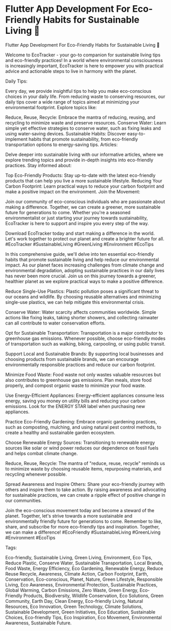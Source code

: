 # Flutter App Development For Eco-Friendly Habits for Sustainable Living 🌱

Flutter App Development For Eco-Friendly Habits for Sustainable Living 🌱

Welcome to EcoTracker - your go-to companion for sustainable living tips and eco-friendly practices! In a world where environmental consciousness is increasingly important, EcoTracker is here to empower you with practical advice and actionable steps to live in harmony with the planet.

Daily Tips:

Every day, we provide insightful tips to help you make eco-conscious choices in your daily life. From reducing waste to conserving resources, our daily tips cover a wide range of topics aimed at minimizing your environmental footprint. Explore topics like:

Reduce, Reuse, Recycle: Embrace the mantra of reducing, reusing, and recycling to minimize waste and preserve resources.
Conserve Water: Learn simple yet effective strategies to conserve water, such as fixing leaks and using water-saving devices.
Sustainable Habits: Discover easy-to-implement habits that promote sustainability, from eco-friendly transportation options to energy-saving tips.
Articles:

Delve deeper into sustainable living with our informative articles, where we explore trending topics and provide in-depth insights into eco-friendly practices. Stay informed about:

Top Eco-Friendly Products: Stay up-to-date with the latest eco-friendly products that can help you live a more sustainable lifestyle.
Reducing Your Carbon Footprint: Learn practical ways to reduce your carbon footprint and make a positive impact on the environment.
Join the Movement:

Join our community of eco-conscious individuals who are passionate about making a difference. Together, we can create a greener, more sustainable future for generations to come. Whether you're a seasoned environmentalist or just starting your journey towards sustainability, EcoTracker is here to support and inspire you every step of the way.

Download EcoTracker today and start making a difference in the world. Let's work together to protect our planet and create a brighter future for all. #EcoTracker #SustainableLiving #GreenLiving #Environment #EcoTips

In this comprehensive guide, we'll delve into ten essential eco-friendly habits that promote sustainable living and help reduce our environmental impact. As our planet faces increasing challenges from climate change and environmental degradation, adopting sustainable practices in our daily lives has never been more crucial. Join us on this journey towards a greener, healthier planet as we explore practical ways to make a positive difference.

Reduce Single-Use Plastics: Plastic pollution poses a significant threat to our oceans and wildlife. By choosing reusable alternatives and minimizing single-use plastics, we can help mitigate this environmental crisis.

Conserve Water: Water scarcity affects communities worldwide. Simple actions like fixing leaks, taking shorter showers, and collecting rainwater can all contribute to water conservation efforts.

Opt for Sustainable Transportation: Transportation is a major contributor to greenhouse gas emissions. Whenever possible, choose eco-friendly modes of transportation such as walking, biking, carpooling, or using public transit.

Support Local and Sustainable Brands: By supporting local businesses and choosing products from sustainable brands, we can encourage environmentally responsible practices and reduce our carbon footprint.

Minimize Food Waste: Food waste not only wastes valuable resources but also contributes to greenhouse gas emissions. Plan meals, store food properly, and compost organic waste to minimize your food waste.

Use Energy-Efficient Appliances: Energy-efficient appliances consume less energy, saving you money on utility bills and reducing your carbon emissions. Look for the ENERGY STAR label when purchasing new appliances.

Practice Eco-Friendly Gardening: Embrace organic gardening practices, such as composting, mulching, and using natural pest control methods, to create a healthy and sustainable garden ecosystem.

Choose Renewable Energy Sources: Transitioning to renewable energy sources like solar or wind power reduces our dependence on fossil fuels and helps combat climate change.

Reduce, Reuse, Recycle: The mantra of "reduce, reuse, recycle" reminds us to minimize waste by choosing reusable items, repurposing materials, and recycling whenever possible.

Spread Awareness and Inspire Others: Share your eco-friendly journey with others and inspire them to take action. By raising awareness and advocating for sustainable practices, we can create a ripple effect of positive change in our communities.

Join the eco-conscious movement today and become a steward of the planet. Together, let's strive towards a more sustainable and environmentally friendly future for generations to come. Remember to like, share, and subscribe for more eco-friendly tips and inspiration. Together, we can make a difference! #EcoFriendly #SustainableLiving #GreenLiving #Environment #EcoTips

Tags:

Eco-friendly, Sustainable Living, Green Living, Environment, Eco Tips, Reduce Plastic, Conserve Water, Sustainable Transportation, Local Brands, Food Waste, Energy Efficiency, Eco Gardening, Renewable Energy, Reduce Reuse Recycle, Awareness, Climate Action, Carbon Footprint, Earth, Conservation, Eco-conscious, Planet, Nature, Green Lifestyle, Responsible Living, Eco Awareness, Environmental Protection, Sustainable Practices, Global Warming, Carbon Emissions, Zero Waste, Green Energy, Eco-Friendly Products, Biodiversity, Wildlife Conservation, Eco Solutions, Green Community, Earth Day, Clean Energy, Eco-friendly Living, Natural Resources, Eco Innovation, Green Technology, Climate Solutions, Sustainable Development, Green Initiatives, Eco Education, Sustainable Choices, Eco-friendly Tips, Eco Inspiration, Eco Movement, Environmental Awareness, Sustainable Future.

